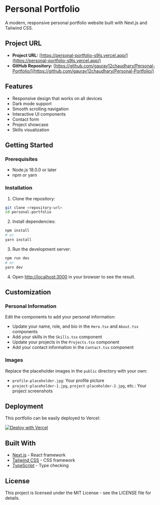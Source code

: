 # Personal Portfolio

A modern, responsive personal portfolio website built with Next.js and Tailwind CSS.
## Project URL

- **Project URL:** [https://personal-portfolio-s9ls.vercel.app/](https://personal-portfolio-s9ls.vercel.app/)
- **GitHub Repository:** [https://github.com/gaurav12chaudhary/Personal-Portfolio/](https://github.com/gaurav12chaudhary/Personal-Portfolio/)


## Features

- Responsive design that works on all devices
- Dark mode support
- Smooth scrolling navigation
- Interactive UI components
- Contact form
- Project showcase
- Skills visualization

## Getting Started

### Prerequisites

- Node.js 18.0.0 or later
- npm or yarn

### Installation

1. Clone the repository:

```bash
git clone <repository-url>
cd personal-portfolio
```

2. Install dependencies:

```bash
npm install
# or
yarn install
```

3. Run the development server:

```bash
npm run dev
# or
yarn dev
```

4. Open [http://localhost:3000](http://localhost:3000) in your browser to see the result.

## Customization

### Personal Information

Edit the components to add your personal information:

- Update your name, role, and bio in the `Hero.tsx` and `About.tsx` components
- Add your skills in the `Skills.tsx` component
- Update your projects in the `Projects.tsx` component
- Add your contact information in the `Contact.tsx` component

### Images

Replace the placeholder images in the `public` directory with your own:

- `profile-placeholder.jpg`: Your profile picture
- `project-placeholder-1.jpg`, `project-placeholder-2.jpg`, etc.: Your project screenshots

## Deployment

This portfolio can be easily deployed to Vercel:

[![Deploy with Vercel](https://vercel.com/button)](https://vercel.com/new/clone?repository-url=https://github.com/yourusername/personal-portfolio)

## Built With

- [Next.js](https://nextjs.org/) - React framework
- [Tailwind CSS](https://tailwindcss.com/) - CSS framework
- [TypeScript](https://www.typescriptlang.org/) - Type checking

## License

This project is licensed under the MIT License - see the LICENSE file for details.
